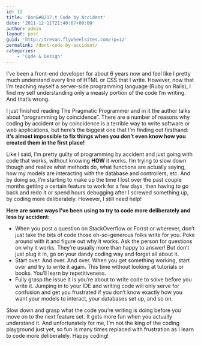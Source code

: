 ```yaml
---
id: 12
title: 'Don&#8217;t Code by Accident'
date: '2011-12-11T21:40:07+00:00'
author: admin
layout: post
guid: 'http://trevan.flywheelsites.com/?p=12'
permalink: /dont-code-by-accident/
categories:
    - 'Code & Design'
---
```


I’ve been a front-end developer for about 6 years now and feel like I pretty much understand every line of HTML or CSS that I write. However, now that I’m teaching myself a server-side programming language (Ruby on Rails), I find my self understanding only a measly portion of the code I’m writing. And that’s wrong.

I just finished reading The Pragmatic Programmer and in it the author talks about “programming by coincidence”. There are a number of reasons why coding by accident or by coincidence is a terrible way to write software or web applications, but here’s the biggest one that I’m finding out firsthand: **it’s almost impossible to fix things when you don’t even know how you created them in the first place!**

Like I said, I’m pretty guilty of programming by accident and just going with code that works, without knowing **HOW** it works. I’m trying to slow down though and realize what methods do, what functions are actually saying, how my models are interacting with the database and controllers, etc. And by doing so, I’m starting to make up the time I lost over the past couple months getting a certain feature to work for a few days, then having to go back and redo it or spend hours debugging after I screwed something up, by coding more deliberately. However, I still need help!

**Here are some ways I’ve been using to try to code more deliberately and less by accident:**

- When you post a question on StackOverflow or Forrst or wherever, don’t just take the bits of code those oh-so-generous folks write for you. Poke around with it and figure out why it works. Ask the person for questions on why it works. They’re usually more than happy to answer! But don’t just plug it in, go on your dandy coding way and forget all about it.
- Start over. And over. And over. When you get something working, start over and try to write it again. This time without looking at tutorials or books. You’ll learn by repetitiveness.
- Fully grasp the issue it is you’re about to write code to solve before you write it. Jumping in to your IDE and writing code will only serve for confusion and get you frustrated if you don’t know exactly how you want your models to interact, your databases set up, and so on.

Slow down and grasp what the code you’re writing is doing before you move on to the next feature set. It gets more fun when you actually understand it. And unfortunately for me, I’m not the king of the coding playground just yet, so fun is many times replaced with frustration as I learn to code more deliberately. Happy coding!